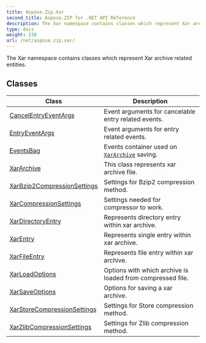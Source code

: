 ```yaml
---
title: Aspose.Zip.Xar
second_title: Aspose.ZIP for .NET API Reference
description: The Xar namespace contains classes which represent Xar archive related entities
type: docs
weight: 230
url: /net/aspose.zip.xar/
---
```

The Xar namespace contains classes which represent Xar archive related entities.

## Classes

| Class | Description |
| --- | --- |
| [CancelEntryEventArgs](./cancelentryeventargs/) | Event arguments for cancelable entry related events. |
| [EntryEventArgs](./entryeventargs/) | Event arguments for entry related events. |
| [EventsBag](./eventsbag/) | Events container used on [`XarArchive`](../aspose.zip.xar/xararchive/) saving. |
| [XarArchive](./xararchive/) | This class represents xar archive file. |
| [XarBzip2CompressionSettings](./xarbzip2compressionsettings/) | Settings for Bzip2 compression method. |
| [XarCompressionSettings](./xarcompressionsettings/) | Settings needed for compressor to work. |
| [XarDirectoryEntry](./xardirectoryentry/) | Represents directory entry within xar archive. |
| [XarEntry](./xarentry/) | Represents single entry within xar archive. |
| [XarFileEntry](./xarfileentry/) | Represents file entry within xar archive. |
| [XarLoadOptions](./xarloadoptions/) | Options with which archive is loaded from compressed file. |
| [XarSaveOptions](./xarsaveoptions/) | Options for saving a xar archive. |
| [XarStoreCompressionSettings](./xarstorecompressionsettings/) | Settings for Store compression method. |
| [XarZlibCompressionSettings](./xarzlibcompressionsettings/) | Settings for Zlib compression method. |


